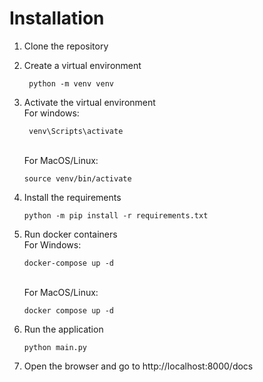 # Installation
1. Clone the repository
2. Create a virtual environment
   ```commandline
    python -m venv venv
    ```
3. Activate the virtual environment \
For windows:
    ```commandline
     venv\Scripts\activate
     ```
   \
For MacOS/Linux:
    ```commandline
    source venv/bin/activate
    ```
4. Install the requirements
    ```commandline
    python -m pip install -r requirements.txt
    ```
5. Run docker containers \
For Windows:
    ```commandline
    docker-compose up -d
    ```
   \
For MacOS/Linux:
    ```commandline
    docker compose up -d
    ```

6. Run the application
    ```commandline
    python main.py
    ```
7. Open the browser and go to http://localhost:8000/docs